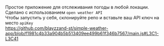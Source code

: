 Простое приложение для отслеживания погоды в любой локации. Сделано с использованием `open weather API`<br />
Чтобы запустить у себя, склонируйте репо и вставьте ваш API ключ на место `apiKey`<br />
https://github.com/blayzzand-st/simple-weather-app/blob/f1981c4b33a904b5b513409ee499b61f346b7567/main.js#L3C1-L3C41
